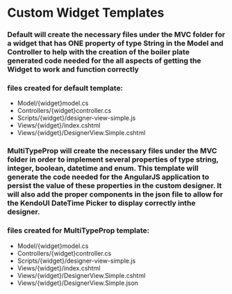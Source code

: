 # Custom Widget Templates

### Default will create the necessary files under the MVC folder for a widget that has ONE property of type String in the Model and Controller to help with the creation of the boiler plate generated code needed for the all aspects of getting the Widget to work and function correctly

### files created for default template:
- Model/{widget}model.cs
- Controllers/{widget}controller.cs
- Scripts/{widget}/designer-view-simple.js
- Views/{widget}/index.cshtml
- Views/{widget}/DesignerView.Simple.cshtml

### MultiTypeProp will create the necessary files under the MVC folder in order to implement several properties of type string, integer, boolean, datetime and enum. This template will generate the code needed for the AngularJS application to persist the value of these properties in the custom designer.  It will also add the proper components in the json file to allow for the KendoUI DateTime Picker to display correctly inthe designer.

### files created for MultiTypeProp template:
- Model/{widget}model.cs
- Controllers/{widget}controller.cs
- Scripts/{widget}/designer-view-simple.js
- Views/{widget}/index.cshtml
- Views/{widget}/DesignerView.Simple.cshtml
- Views/{widget}/DesignerView.Simple.json